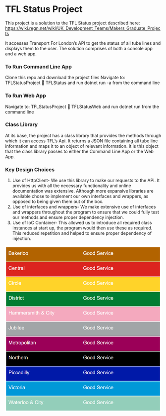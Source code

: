 # TFL Status Project

This project is a solution to the TFL Status project described here: https://wiki.regn.net/wiki/UK_Development_Teams/Makers_Graduate_Projects

It accesses Transport For London’s API to get the status of all tube lines and displays them to the user. The solution comprises of both a console app and a web app.

### To Run Command Line App

 Clone this repo and download the project files
 Navigate to: TFLStatusProject  TFLStatus and run dotnet run -a from the command line

### To Run Web App

 Navigate to: TFLStatusProject  TFLStatusWeb and run dotnet run from the command line
 
### Class Library
 
At its base, the project has a class library that provides the methods through which it can access TFL’s Api. It returns a JSON file containing all tube line information and maps it to an object of relevant information. It is this object that the class library passes to either the Command Line App or the Web App.

### Key Design Choices
1.	Use of HttpClient- We use this library to make our requests to the API. It provides us with all the necessary functionality and online documentation was extensive. Although more expansive libraries are available chose to implement our own interfaces and wrappers, as opposed to being given them out of the box.
2.	Use of interfaces and wrappers- We make extensive use of interfaces and wrappers throughout the program to ensure that we could fully test our methods and ensure proper dependency injection.
3.	Use of IoC Container- This allowed us to introduce all required class instances at start up, the program would then use these as required. This reduced repetition and helped to ensure proper dependency of injection.

![screenshot](./Images/TFLWebPage.png)

